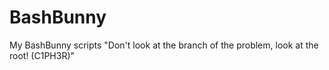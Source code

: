 # BashBunny
My BashBunny scripts
"Don't look at the branch of the problem, look at the root! (C1PH3R)"

